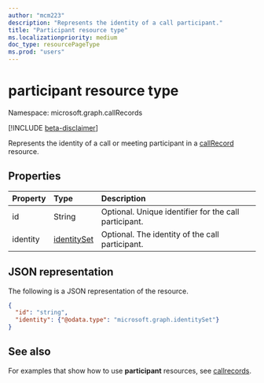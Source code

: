 ```yaml
---
author: "mcm223"
description: "Represents the identity of a call participant."
title: "Participant resource type"
ms.localizationpriority: medium
doc_type: resourcePageType
ms.prod: "users"
---
```

# participant resource type

Namespace: microsoft.graph.callRecords

[!INCLUDE [beta-disclaimer](../../includes/beta-disclaimer.md)]

Represents the identity of a call or meeting participant in a [callRecord](callrecords-callrecord.md) resource.

## Properties

| Property    | Type                       | Description                                             |
|:---------|:------------------------------|:--------------------------------------------------------|
| id       | String                        | Optional. Unique identifier for the call participant.     |
| identity | [identitySet](identityset.md) | Optional. The identity of the call participant.           |


## JSON representation

The following is a JSON representation of the resource.

<!-- {
  "blockType": "resource",
  "@odata.type": "microsoft.graph.callRecords.participant",
  "optionalProperties": [
    "id",
    "identity"
  ],
  "openType": true
} -->
```json
{
  "id": "string",
  "identity": {"@odata.type": "microsoft.graph.identitySet"}
}
```

## See also

For examples that show how to use **participant** resources, see [callrecords](callrecords-callrecord.md).